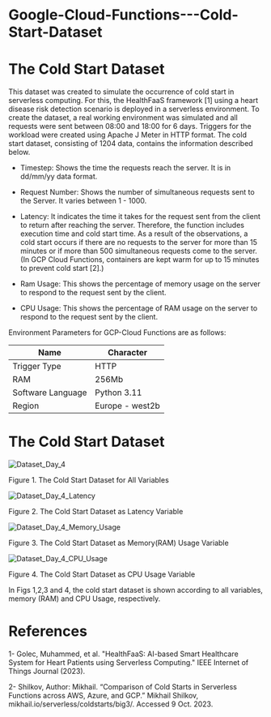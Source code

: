 # Google-Cloud-Functions---Cold-Start-Dataset

# The Cold Start Dataset

This dataset was created to simulate the occurrence of cold start in serverless computing. For this, the HealthFaaS framework [1] using a heart disease risk detection scenario is deployed in a serverless environment. To create the dataset, a real working environment was simulated and all requests were sent between 08:00 and 18:00 for 6 days. Triggers for the workload were created using Apache J Meter in HTTP format. The cold start dataset, consisting of 1204 data, contains the information described below.

* Timestep: Shows the time the requests reach the server. It is in dd/mm/yy data format.

* Request Number: Shows the number of simultaneous requests sent to the Server. It varies between 1 - 1000.

* Latency: It indicates the time it takes for the request sent from the client to return after reaching the server. Therefore, the function includes execution time and cold start time. As a result of the observations, a cold start occurs if there are no requests to the server for more than 15 minutes or if more than 500 simultaneous requests come to the server. (In GCP Cloud Functions, containers are kept warm for up to 15 minutes to prevent cold start [2].)

* Ram Usage: This shows the percentage of memory usage on the server to respond to the request sent by the client.

* CPU Usage: This shows the percentage of RAM usage on the server to respond to the request sent by the client.


Environment Parameters for GCP-Cloud Functions are as follows:


| Name     | Character |
| ---      | ---       |
| Trigger Type | HTTP  |
| RAM     |256Mb     |
| Software Language     | Python 3.11       |
| Region     | Europe - west2b  |


# The Cold Start Dataset

![Dataset_Day_4](https://github.com/MuhammedGolec/Google-Cloud-Functions---Cold-Start-Dataset/assets/61287653/41e047b3-5998-4f7b-93c9-bca3d3533cab)

Figure 1. The Cold Start Dataset for All Variables

![Dataset_Day_4_Latency](https://github.com/MuhammedGolec/Google-Cloud-Functions---Cold-Start-Dataset/assets/61287653/8dd22d57-be4c-422a-9e1c-9e84435051b0)

Figure 2. The Cold Start Dataset as Latency Variable

![Dataset_Day_4_Memory_Usage](https://github.com/MuhammedGolec/Google-Cloud-Functions---Cold-Start-Dataset/assets/61287653/811ffe74-7155-4250-89e2-6049b7e7e775)

Figure 3. The Cold Start Dataset as Memory(RAM) Usage Variable

![Dataset_Day_4_CPU_Usage](https://github.com/MuhammedGolec/Google-Cloud-Functions---Cold-Start-Dataset/assets/61287653/df83f7e1-3a35-496b-a1cd-8da7c0f91482)


Figure 4. The Cold Start Dataset as CPU Usage Variable 

In Figs 1,2,3 and 4, the cold start dataset is shown according to all variables,  memory (RAM) and CPU Usage, respectively.

# References

1- Golec, Muhammed, et al. "HealthFaaS: AI-based Smart Healthcare System for Heart Patients using Serverless Computing." IEEE Internet of Things Journal (2023).

2- Shilkov, Author: Mikhail. “Comparison of Cold Starts in Serverless Functions across AWS, Azure, and GCP.” Mikhail Shilkov, mikhail.io/serverless/coldstarts/big3/. Accessed 9 Oct. 2023. 
 
